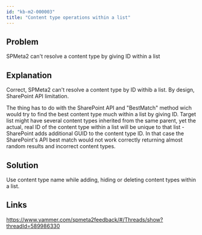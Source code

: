 ```yaml
---
id: "kb-m2-000003"
title: "Content type operations within a list"
---
```


## Problem
SPMeta2 can't resolve a content type by giving ID within a list

## Explanation
Correct, SPMeta2 can't resolve a content type by ID withib a list. By design, SharePoint API limitation.

The thing has to do with the SharePoint API and "BestMatch" method wich would try to find the best content type much within a list by giving ID.
Target list might have several content types inherited from the same parent, yet the actual, real ID of the content type within a list will be unique to that list - SharePoint adds additional GUID to the content type ID.
In that case the SharePoint's API best match would not work correctly returning almost random results and incorrect content types.

## Solution
Use content type name while adding, hiding or deleting content types within a list.

## Links
https://www.yammer.com/spmeta2feedback/#/Threads/show?threadId=589986330